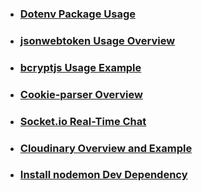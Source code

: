 * ### [Dotenv Package Usage](https://chatgpt.com/share/67b6e434-4b0c-8011-9489-01fd2673c33c)

* ### [jsonwebtoken Usage Overview](https://chatgpt.com/share/67b6e4ae-fc78-8011-9d2d-e4a81732d21e)

* ### [bcryptjs Usage Example](https://chatgpt.com/share/67b6e4e1-e29c-8011-9c7c-14d8574e2a84)

* ### [Cookie-parser Overview](https://chatgpt.com/share/67b6e58a-1800-8011-911d-edfb334a8a42)

* ### [Socket.io Real-Time Chat](https://chatgpt.com/share/67b6e5b7-d104-8011-890f-33e0e859f101)

* ### [Cloudinary Overview and Example](https://chatgpt.com/share/67b6e5f2-2f08-8011-95a2-7640d332af4c)

* ### [Install nodemon Dev Dependency](https://chatgpt.com/share/67b6e62b-052c-8011-ba19-c68fe9db4b32)
